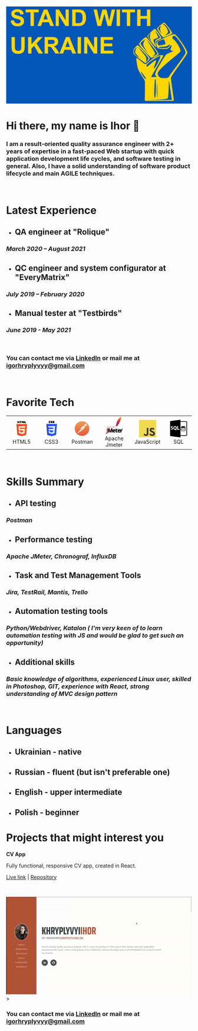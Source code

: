 ![](./img/stand.jpg)
<br>

# **Hi there, my name is Ihor** :wave:

### I am a result-oriented quality assurance engineer with 2+ years of expertise in a fast-paced Web startup with quick application development life cycles, and software testing in general. Also, I have a solid understanding of software product lifecycle and main AGILE techniques.

<br>

# **Latest Experience**

- ## QA engineer at "Rolique"

### _March 2020 – August 2021_

- ## QC engineer and system configurator at "EveryMatrix"

### _July 2019 – February 2020_

- ## Manual tester at "Testbirds"

### _June 2019 - May 2021_

<br>

### You can **contact** me via [LinkedIn](https://www.linkedin.com/in/khryplyvyi/) or mail me at igorhryplyvyy@gmail.com

<br>

# **Favorite Tech**

<table>
  <tr>
     <td align="center" width="96">
      <a href="">
        <img src="./img/html5.png" width="48" height="48" alt="TypeScript" />
      </a>
      <br>HTML5
    </td>
       <td align="center" width="96">
      <a href="">
        <img src="./img/css3.png" width="48" height="48" alt="TypeScript" />
      </a>
      <br>CSS3
    </td>
      <td align="center" width="96">
      <a href="">
        <img src="./img/postman.png" width="48" height="48" alt="Apache Jmeter" />
      </a>
      <br>Postman
    </td>
      <td align="center" width="96">
      <a href="">
        <img src="./img/jmeter_square.svg" width="48" height="48" alt="Apache Jmeter" />
      </a>
      <br>Apache Jmeter
    </td>
     <td align="center" width="96">
      <a href="">
        <img src="./img/js.svg" width="48" height="48" alt="JavaScript" />
      </a>
      <br>JavaScript
    </td>
    <td align="center" width="96">
      <a href="" >
        <img src="./img/sql.png" width="48" height="48" alt="React" />
      </a>
      <br>SQL
    </td>
  </tr>
  </table>
  <br>

# **Skills Summary**

- ## API testing

### _Postman_

- ## Performance testing

### _Apache JMeter, Chronograf, InfluxDB_

- ## Task and Test Management Tools

### _Jira, TestRail, Mantis, Trello_

- ## Automation testing tools

### _Python/Webdriver, Katalon ( **I'm very keen of to learn automation testing with JS and would be glad to get such an opportunity**)_

- ## Additional skills

### _Basic knowledge of algorithms, experienced Linux user, skilled in Photoshop, GIT, experience with React, strong understanding of MVC design pattern_

<br>

# **Languages**

- ## Ukrainian - native
- ## Russian - fluent (but isn't preferable one)
- ## English - upper intermediate
- ## Polish - beginner

# Projects that might interest you

**CV App**

Fully functional, responsive CV app, created in React.

[Live link](https://resume-app-react.herokuapp.com/) | [Repository](https://github.com/Yhortimer/cv-app-react)

<br>

![](./video/ezgif.com-gif-maker.gif)>
<br>

### You can **contact** me via [LinkedIn](https://www.linkedin.com/in/khryplyvyi/) or mail me at igorhryplyvyy@gmail.com

<br>
